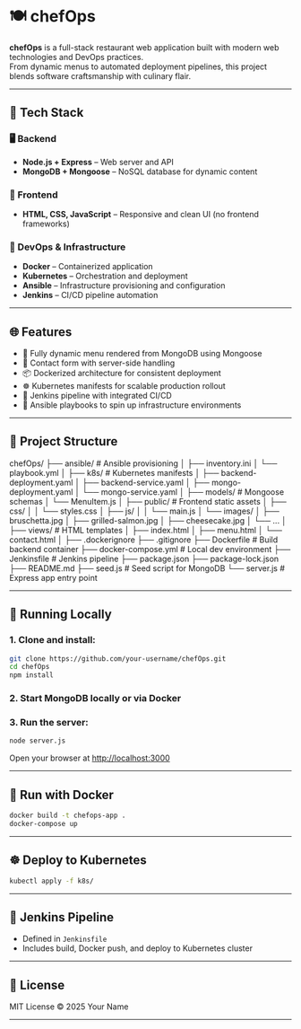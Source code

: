 # 🍽️ chefOps

**chefOps** is a full-stack restaurant web application built with modern web technologies and DevOps practices.  
From dynamic menus to automated deployment pipelines, this project blends software craftsmanship with culinary flair.

---

## 🔧 Tech Stack

### 🖥️ Backend
- **Node.js + Express** – Web server and API
- **MongoDB + Mongoose** – NoSQL database for dynamic content

### 🎨 Frontend
- **HTML, CSS, JavaScript** – Responsive and clean UI (no frontend frameworks)

### 🚀 DevOps & Infrastructure
- **Docker** – Containerized application
- **Kubernetes** – Orchestration and deployment
- **Ansible** – Infrastructure provisioning and configuration
- **Jenkins** – CI/CD pipeline automation

---

## 🌐 Features

- 📄 Fully dynamic menu rendered from MongoDB using Mongoose
- 📨 Contact form with server-side handling
- 📦 Dockerized architecture for consistent deployment
- ☸️ Kubernetes manifests for scalable production rollout
- 🤖 Jenkins pipeline with integrated CI/CD
- 🧾 Ansible playbooks to spin up infrastructure environments

---

## 📂 Project Structure

chefOps/
├── ansible/                     # Ansible provisioning
│   ├── inventory.ini
│   └── playbook.yml
│
├── k8s/                         # Kubernetes manifests
│   ├── backend-deployment.yaml
│   ├── backend-service.yaml
│   ├── mongo-deployment.yaml
│   └── mongo-service.yaml
│
├── models/                      # Mongoose schemas
│   └── MenuItem.js
│
├── public/                      # Frontend static assets
│   ├── css/
│   │   └── styles.css
│   ├── js/
│   │   └── main.js
│   └── images/
│       ├── bruschetta.jpg
│       ├── grilled-salmon.jpg
│       ├── cheesecake.jpg
│       └── ...
│
├── views/                       # HTML templates
│   ├── index.html
│   ├── menu.html
│   └── contact.html
│
├── .dockerignore
├── .gitignore
├── Dockerfile                   # Build backend container
├── docker-compose.yml           # Local dev environment
├── Jenkinsfile                  # Jenkins pipeline
├── package.json
├── package-lock.json
├── README.md
├── seed.js                      # Seed script for MongoDB
└── server.js                    # Express app entry point

---

## 🧪 Running Locally

### 1. Clone and install:
```bash
git clone https://github.com/your-username/chefOps.git
cd chefOps
npm install
````

### 2. Start MongoDB locally or via Docker

### 3. Run the server:

```bash
node server.js
```

Open your browser at [http://localhost:3000](http://localhost:3000)

---

## 🐳 Run with Docker

```bash
docker build -t chefops-app .
docker-compose up
```

---

## ☸️ Deploy to Kubernetes

```bash
kubectl apply -f k8s/
```

---

## 🤖 Jenkins Pipeline

* Defined in `Jenkinsfile`
* Includes build, Docker push, and deploy to Kubernetes cluster

---


## 📜 License

MIT License © 2025 Your Name

---

